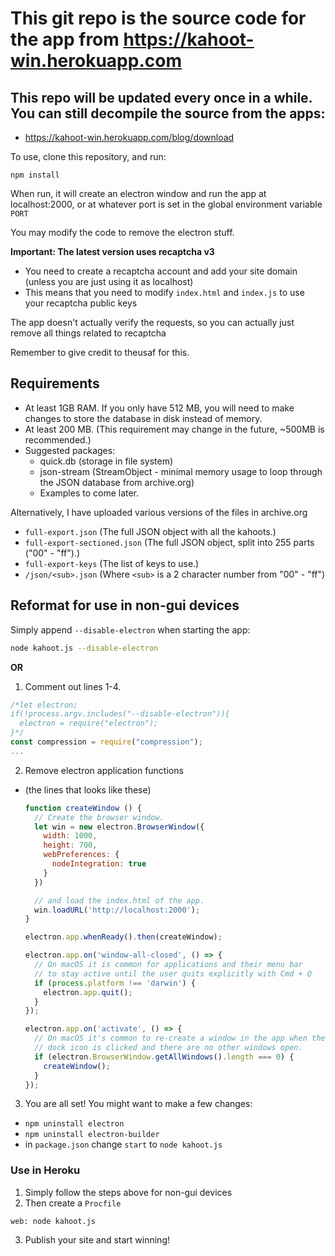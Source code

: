 # This git repo is the source code for the app from https://kahoot-win.herokuapp.com
## This repo will be updated every once in a while. You can still decompile the source from the apps:
- https://kahoot-win.herokuapp.com/blog/download

To use, clone this repository, and run:

`npm install`

When run, it will create an electron window and run the app at localhost:2000, or at whatever port is set in the global environment variable `PORT`

You may modify the code to remove the electron stuff.

**Important: The latest version uses recaptcha v3**
- You need to create a recaptcha account and add your site domain (unless you are just using it as localhost)
- This means that you need to modify `index.html` and `index.js` to use your recaptcha public keys

The app doesn't actually verify the requests, so you can actually just remove all things related to recaptcha

Remember to give credit to theusaf for this.

## Requirements
- At least 1GB RAM. If you only have 512 MB, you will need to make changes to store the database in disk instead of memory.
- At least 200 MB. (This requirement may change in the future, ~500MB is recommended.)
- Suggested packages:
  - quick.db (storage in file system)
  - json-stream (StreamObject - minimal memory usage to loop through the JSON database from archive.org)
  - Examples to come later.

Alternatively, I have uploaded various versions of the files in archive.org
- `full-export.json` (The full JSON object with all the kahoots.)
- `full-export-sectioned.json` (The full JSON object, split into 255 parts ("00" - "ff").)
- `full-export-keys` (The list of keys to use.)
- `/json/<sub>.json` (Where `<sub>` is a 2 character number from "00" - "ff")

## Reformat for use in non-gui devices
Simply append `--disable-electron` when starting the app:
```bash
node kahoot.js --disable-electron
```

**OR**

1. Comment out lines 1-4.
  ```js
  /*let electron;
  if(!process.argv.includes("--disable-electron")){
    electron = require("electron");
  }*/
  const compression = require("compression");
  ...
  ```
2. Remove electron application functions
- (the lines that looks like these)
  ```js
  function createWindow () {
    // Create the browser window.
    let win = new electron.BrowserWindow({
      width: 1000,
      height: 700,
      webPreferences: {
        nodeIntegration: true
      }
    })

    // and load the index.html of the app.
    win.loadURL('http://localhost:2000');
  }

  electron.app.whenReady().then(createWindow);

  electron.app.on('window-all-closed', () => {
    // On macOS it is common for applications and their menu bar
    // to stay active until the user quits explicitly with Cmd + Q
    if (process.platform !== 'darwin') {
      electron.app.quit();
    }
  });

  electron.app.on('activate', () => {
    // On macOS it's common to re-create a window in the app when the
    // dock icon is clicked and there are no other windows open.
    if (electron.BrowserWindow.getAllWindows().length === 0) {
      createWindow();
    }
  });
  ```
3. You are all set! You might want to make a few changes:
  - `npm uninstall electron`
  - `npm uninstall electron-builder`
  - in `package.json` change `start` to `node kahoot.js`

### Use in Heroku
1. Simply follow the steps above for non-gui devices
2. Then create a `Procfile`
```
web: node kahoot.js
```
3. Publish your site and start winning!
